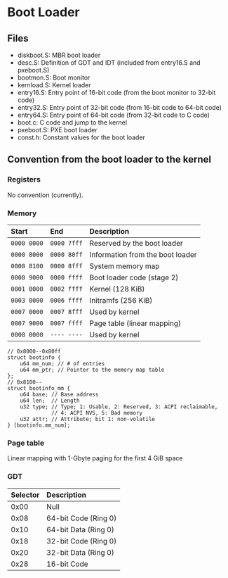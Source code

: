 # Boot Loader

## Files
* diskboot.S: MBR boot loader
* desc.S: Definition of GDT and IDT (included from entry16.S and pxeboot.S)
* bootmon.S: Boot monitor
* kernload.S: Kernel loader
* entry16.S: Entry point of 16-bit code (from the boot monitor to 32-bit code)
* entry32.S: Entry point of 32-bit code (from 16-bit code to 64-bit code)
* entry64.S: Entry point of 64-bit code (from 32-bit code to C code)
* boot.c: C code and jump to the kernel
* pxeboot.S: PXE boot loader
* const.h: Constant values for the boot loader

## Convention from the boot loader to the kernel

### Registers
No convention (currently).

### Memory

| Start       | End         | Description                      |
| :---------- | :---------- | :------------------------------- |
| `0000 0000` | `0000 7fff` | Reserved by the boot loader      |
| `0000 8000` | `0000 80ff` | Information from the boot loader |
| `0000 8100` | `0000 8fff` | System memory map                |
| `0000 9000` | `0000 ffff` | Boot loader code (stage 2)       |
| `0001 0000` | `0002 ffff` | Kernel (128 KiB)                 |
| `0003 0000` | `0006 ffff` | Initramfs (256 KiB)              |
| `0007 0000` | `0007 8fff` | Used by kernel                   |
| `0007 9000` | `0007 ffff` | Page table (linear mapping)      |
| `0008 0000` | `---- ----` | Used by kernel                   |



    // 0x8000--0x80ff
    struct bootinfo {
        u64 mm_num; // # of entries
        u64 mm_ptr; // Pointer to the memory map table
    };
    // 0x8100--
    struct bootinfo_mm {
        u64 base; // Base address
        u64 len;  // Length
        u32 type; // Type; 1: Usable, 2: Reserved, 3: ACPI reclaimable,
                  // 4: ACPI NVS, 5: Bad memory
        u32 attr; // Attribute; bit 1: non-volatile
    } [bootinfo.mm_num];

### Page table
Linear mapping with 1-Gbyte paging for the first 4 GiB space

### GDT

| Selector | Description          |
| :------- | :------------------- |
| 0x00     | Null                 |
| 0x08     | 64-bit Code (Ring 0) |
| 0x10     | 64-bit Data (Ring 0) |
| 0x18     | 32-bit Code (Ring 0) |
| 0x20     | 32-bit Data (Ring 0) |
| 0x28     | 16-bit Code          |
